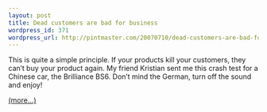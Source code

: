 ```yaml
--- 
layout: post
title: Dead customers are bad for business
wordpress_id: 371
wordpress_url: http://pintmaster.com/20070710/dead-customers-are-bad-for-business/
---
```

<p>This is quite a simple principle. If your products kill your customers, they can&rsquo;t buy your product again. My friend Kristian sent me this crash test for a Chinese car, the Brilliance BS6. Don&rsquo;t mind the German, turn off the sound and enjoy! </p>



<p>
</p><p> <a href="http://topstartup.com/2007/07/10/dead-customers-are-bad-for-business/#more-116">(more&hellip;)</a></p>
